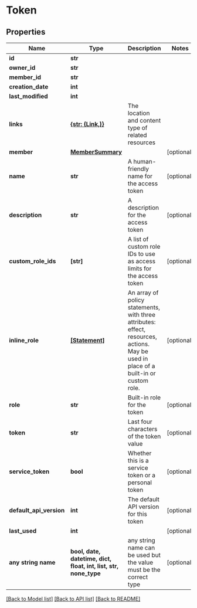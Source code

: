 # Token


## Properties
Name | Type | Description | Notes
------------ | ------------- | ------------- | -------------
**id** | **str** |  | 
**owner_id** | **str** |  | 
**member_id** | **str** |  | 
**creation_date** | **int** |  | 
**last_modified** | **int** |  | 
**links** | [**{str: (Link,)}**](Link.md) | The location and content type of related resources | 
**member** | [**MemberSummary**](MemberSummary.md) |  | [optional] 
**name** | **str** | A human-friendly name for the access token | [optional] 
**description** | **str** | A description for the access token | [optional] 
**custom_role_ids** | **[str]** | A list of custom role IDs to use as access limits for the access token | [optional] 
**inline_role** | [**[Statement]**](Statement.md) | An array of policy statements, with three attributes: effect, resources, actions. May be used in place of a built-in or custom role. | [optional] 
**role** | **str** | Built-in role for the token | [optional] 
**token** | **str** | Last four characters of the token value | [optional] 
**service_token** | **bool** | Whether this is a service token or a personal token | [optional] 
**default_api_version** | **int** | The default API version for this token | [optional] 
**last_used** | **int** |  | [optional] 
**any string name** | **bool, date, datetime, dict, float, int, list, str, none_type** | any string name can be used but the value must be the correct type | [optional]

[[Back to Model list]](../README.md#documentation-for-models) [[Back to API list]](../README.md#documentation-for-api-endpoints) [[Back to README]](../README.md)


